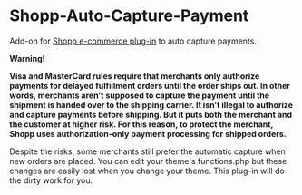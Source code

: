 Shopp-Auto-Capture-Payment
==========================

Add-on for [Shopp e-commerce plug-in](https://shopplugin.net/) to auto capture payments.

**Warning!**

**Visa and MasterCard rules require that merchants only authorize payments for delayed fulfillment orders until the order ships out. In other words, merchants aren’t supposed to capture the payment until the shipment is handed over to the shipping carrier. It isn’t illegal to authorize and capture payments before shipping. But it puts both the merchant and the customer at higher risk. For this reason, to protect the merchant, Shopp uses authorization-only payment processing for shipped orders.**

Despite the risks, some merchants still prefer the automatic capture when new orders are placed.
You can edit your theme's functions.php but these changes are easily lost when you change your theme.
This plug-in will do the dirty work for you.